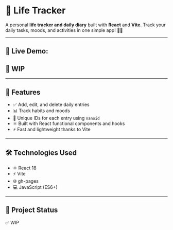 
# 🌟 Life Tracker

A personal **life tracker and daily diary** built with **React** and **Vite**. Track your daily tasks, moods, and activities in one simple app! 📔✨

---

## 🚀 Live Demo:

## 🔗 WIP

---

## 📝 Features

- ✅ Add, edit, and delete daily entries  
- 📊 Track habits and moods  
- 🔑 Unique IDs for each entry using `nanoid`  
- ⚛️ Built with React functional components and hooks  
- ⚡ Fast and lightweight thanks to Vite

---

## 🛠 Technologies Used

- ⚛️ React 18  
- ⚡ Vite  
- 🌐 gh-pages  
- 💻 JavaScript (ES6+)

---

## 📂 Project Status
✅ WIP
